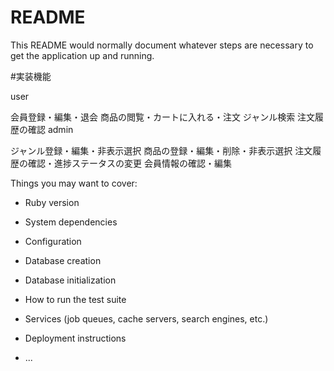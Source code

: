 # README

This README would normally document whatever steps are necessary to get the
application up and running.

#実装機能

user

会員登録・編集・退会
商品の閲覧・カートに入れる・注文
ジャンル検索
注文履歴の確認
admin

ジャンル登録・編集・非表示選択
商品の登録・編集・削除・非表示選択
注文履歴の確認・進捗ステータスの変更
会員情報の確認・編集

Things you may want to cover:

* Ruby version

* System dependencies

* Configuration

* Database creation

* Database initialization

* How to run the test suite

* Services (job queues, cache servers, search engines, etc.)

* Deployment instructions

* ...
